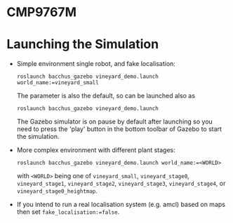 # CMP9767M

# Launching the Simulation

* Simple environment single robot, and fake localisation:
 
      roslaunch bacchus_gazebo vineyard_demo.launch world_name:=vineyard_small

  The parameter is also the default, so can be launched also as

      roslaunch bacchus_gazebo vineyard_demo.launch

  The Gazebo simulator is on pause by default after launching so you need to press the 'play' button in the bottom toolbar of Gazebo to start the simulation.


* More complex environment with different plant stages:
 
      roslaunch bacchus_gazebo vineyard_demo.launch world_name:=<WORLD>

  with `<WORLD>` being one of `vineyard_small`, `vineyard_stage0`, `vineyard_stage1`, `vineyard_stage2`, `vineyard_stage3`, `vineyard_stage4`, or `vineyard_stage0_heightmap`.

* If you intend to run a real localisation system (e.g. amcl) based on maps then set `fake_localisation:=false`. 

